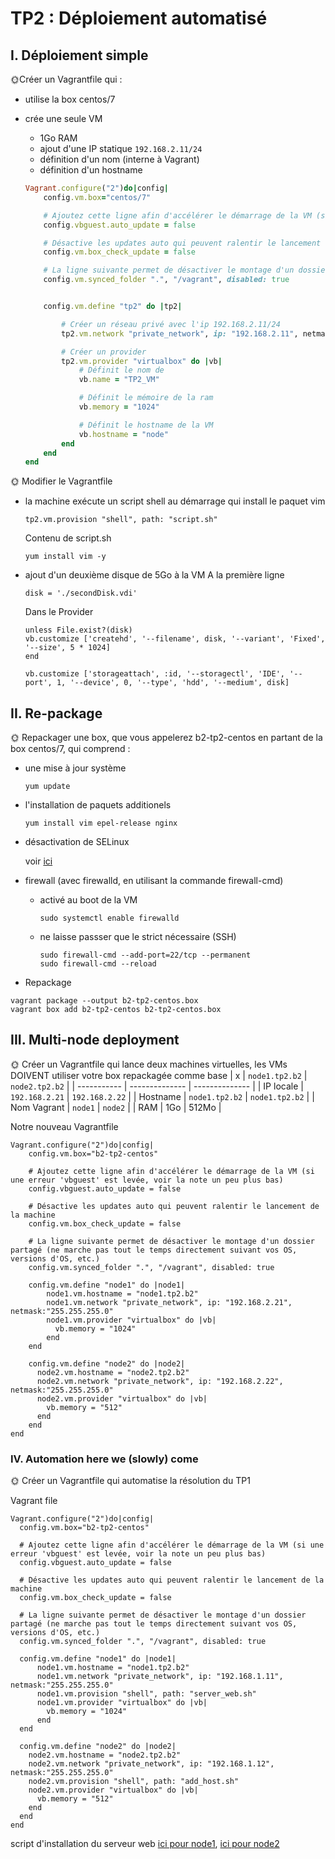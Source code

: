 # TP2 : Déploiement automatisé

## I. Déploiement simple

🌞Créer un Vagrantfile qui :

- utilise la box centos/7
- crée une seule VM

  - 1Go RAM
  - ajout d'une IP statique `192.168.2.11/24`
  - définition d'un nom (interne à Vagrant)
  - définition d'un hostname

  ```ruby
  Vagrant.configure("2")do|config|
      config.vm.box="centos/7"

      # Ajoutez cette ligne afin d'accélérer le démarrage de la VM (si une erreur 'vbguest' est levée, voir la note un peu plus bas)
      config.vbguest.auto_update = false

      # Désactive les updates auto qui peuvent ralentir le lancement de la machine
      config.vm.box_check_update = false

      # La ligne suivante permet de désactiver le montage d'un dossier partagé (ne marche pas tout le temps directement suivant vos OS, versions d'OS, etc.)
      config.vm.synced_folder ".", "/vagrant", disabled: true


      config.vm.define "tp2" do |tp2|

          # Créer un réseau privé avec l'ip 192.168.2.11/24
          tp2.vm.network "private_network", ip: "192.168.2.11", netmask:"255.255.255.0"

          # Créer un provider
          tp2.vm.provider "virtualbox" do |vb|
              # Définit le nom de
              vb.name = "TP2_VM"

              # Définit le mémoire de la ram
              vb.memory = "1024"

              # Définit le hostname de la VM
              vb.hostname = "node"
          end
      end
  end
  ```

🌞 Modifier le Vagrantfile

- la machine exécute un script shell au démarrage qui install le paquet vim
  ```
  tp2.vm.provision "shell", path: "script.sh"
  ```
  Contenu de script.sh
  ```
  yum install vim -y
  ```
- ajout d'un deuxième disque de 5Go à la VM
  A la première ligne

  ```
  disk = './secondDisk.vdi'
  ```

  Dans le Provider

  ```
  unless File.exist?(disk)
  vb.customize ['createhd', '--filename', disk, '--variant', 'Fixed', '--size', 5 * 1024]
  end

  vb.customize ['storageattach', :id, '--storagectl', 'IDE', '--port', 1, '--device', 0, '--type', 'hdd', '--medium', disk]
  ```

## II. Re-package

🌞 Repackager une box, que vous appelerez b2-tp2-centos en partant de la box centos/7, qui comprend :

- une mise à jour système
  ```
  yum update
  ```
- l'installation de paquets additionels
  ```
  yum install vim epel-release nginx
  ```
- désactivation de SELinux

  voir [ici](https://gitlab.com/it4lik/b1-reseau-2019/-/tree/master/tp/2#annexe-1--désactiver-selinux)

- firewall (avec firewalld, en utilisant la commande firewall-cmd)
  - activé au boot de la VM
    ```
    sudo systemctl enable firewalld
    ```
  - ne laisse passser que le strict nécessaire (SSH)
    ```
    sudo firewall-cmd --add-port=22/tcp --permanent
    sudo firewall-cmd --reload
    ```
- Repackage

```
vagrant package --output b2-tp2-centos.box
vagrant box add b2-tp2-centos b2-tp2-centos.box
```

## III. Multi-node deployment

🌞 Créer un Vagrantfile qui lance deux machines virtuelles, les VMs DOIVENT utiliser votre box repackagée comme base
| x | `node1.tp2.b2` | `node2.tp2.b2` |
| ----------- | -------------- | -------------- |
| IP locale | `192.168.2.21` | `192.168.2.22` |
| Hostname | `node1.tp2.b2` | `node1.tp2.b2` |
| Nom Vagrant | `node1` | `node2` |
| RAM | 1Go | 512Mo |

Notre nouveau Vagrantfile

```
Vagrant.configure("2")do|config|
    config.vm.box="b2-tp2-centos"

    # Ajoutez cette ligne afin d'accélérer le démarrage de la VM (si une erreur 'vbguest' est levée, voir la note un peu plus bas)
    config.vbguest.auto_update = false

    # Désactive les updates auto qui peuvent ralentir le lancement de la machine
    config.vm.box_check_update = false

    # La ligne suivante permet de désactiver le montage d'un dossier partagé (ne marche pas tout le temps directement suivant vos OS, versions d'OS, etc.)
    config.vm.synced_folder ".", "/vagrant", disabled: true

    config.vm.define "node1" do |node1|
        node1.vm.hostname = "node1.tp2.b2"
        node1.vm.network "private_network", ip: "192.168.2.21", netmask:"255.255.255.0"
        node1.vm.provider "virtualbox" do |vb|
          vb.memory = "1024"
        end
    end

    config.vm.define "node2" do |node2|
      node2.vm.hostname = "node2.tp2.b2"
      node2.vm.network "private_network", ip: "192.168.2.22", netmask:"255.255.255.0"
      node2.vm.provider "virtualbox" do |vb|
        vb.memory = "512"
      end
    end
end
```

### IV. Automation here we (slowly) come

🌞 Créer un Vagrantfile qui automatise la résolution du TP1

Vagrant file

```rubis
Vagrant.configure("2")do|config|
  config.vm.box="b2-tp2-centos"

  # Ajoutez cette ligne afin d'accélérer le démarrage de la VM (si une erreur 'vbguest' est levée, voir la note un peu plus bas)
  config.vbguest.auto_update = false

  # Désactive les updates auto qui peuvent ralentir le lancement de la machine
  config.vm.box_check_update = false

  # La ligne suivante permet de désactiver le montage d'un dossier partagé (ne marche pas tout le temps directement suivant vos OS, versions d'OS, etc.)
  config.vm.synced_folder ".", "/vagrant", disabled: true

  config.vm.define "node1" do |node1|
      node1.vm.hostname = "node1.tp2.b2"
      node1.vm.network "private_network", ip: "192.168.1.11", netmask:"255.255.255.0"
      node1.vm.provision "shell", path: "server_web.sh"
      node1.vm.provider "virtualbox" do |vb|
        vb.memory = "1024"
      end
  end

  config.vm.define "node2" do |node2|
    node2.vm.hostname = "node2.tp2.b2"
    node2.vm.network "private_network", ip: "192.168.1.12", netmask:"255.255.255.0"
    node2.vm.provision "shell", path: "add_host.sh"
    node2.vm.provider "virtualbox" do |vb|
      vb.memory = "512"
    end
  end
end
```

script d'installation du serveur web [ici pour node1](server_web.sh), [ici pour node2](add_host.sh)
